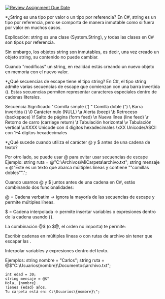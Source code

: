 [![Review Assignment Due Date](https://classroom.github.com/assets/deadline-readme-button-22041afd0340ce965d47ae6ef1cefeee28c7c493a6346c4f15d667ab976d596c.svg)](https://classroom.github.com/a/24pP-Pw_)

*¿String es una tipo por valor o un tipo por referencia?
En C#, string es un tipo por referencia, pero se comporta de manera inmutable como si fuera por valor en muchos casos.

Explicación:
string es una clase (System.String), y todas las clases en C# son tipos por referencia.

Sin embargo, los objetos string son inmutables, es decir, una vez creado un objeto string, su contenido no puede cambiar.

Cuando "modificas" un string, en realidad estás creando un nuevo objeto en memoria con el nuevo valor.



*¿Qué secuencias de escape tiene el tipo string?
En C#, el tipo string admite varias secuencias de escape que comienzan con una barra invertida (\). Estas secuencias permiten representar caracteres especiales dentro de cadenas literales.

Secuencia	Significado
\'	Comilla simple (')
\"	Comilla doble (")
\\	Barra invertida (\)
\0	Carácter nulo (NULL)
\a	Alerta (beep)
\b	Retroceso (backspace)
\f	Salto de página (form feed)
\n	Nueva línea (line feed)
\r	Retorno de carro (carriage return)
\t	Tabulación horizontal
\v	Tabulación vertical
\uXXXX	Unicode con 4 dígitos hexadecimales
\xXX	Unicode/ASCII con 1–4 dígitos hexadecimales



*¿Qué sucede cuando utiliza el carácter @ y $ antes de una cadena de texto?

Por otro lado, se puede usar @ para evitar usar secuencias de escape
Ejemplo: 
    string ruta = @"C:\Archivos\MiCarpeta\archivo.txt";
    string mensaje = @"Este es un texto que abarca múltiples líneas y contiene ""comillas dobles"".";

Cuando usamos @ y $ juntos antes de una cadena en C#, estás combinando dos funcionalidades:

@ = Cadena verbatim → ignora la mayoría de las secuencias de escape y permite múltiples líneas.

$ = Cadena interpolada → permite insertar variables o expresiones dentro de la cadena usando {}.

La combinación @$ (o $@, el orden no importa) te permite:

Escribir cadenas en múltiples líneas o con rutas de archivo sin tener que escapar las \.

Interpolar variables y expresiones dentro del texto.

Ejemplos:
    string nombre = "Carlos";
    string ruta = @$"C:\Usuarios\{nombre}\Documentos\archivo.txt";

    int edad = 30;
    string mensaje = @$"
    Hola, {nombre}.
    Tienes {edad} años.
    Tu carpeta está en: C:\Usuarios\{nombre}\";